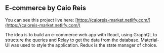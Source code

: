 ## E-commerce by Caio Reis

You can see this project live here: [https://caioreis-market.netlify.com/](https://caioreis-market.netlify.com/)

The idea is to build an e-commerce web app with React, using GraphQL to structure the queries and Relay to get the data from the database. Material-UI was used to style the application. Redux is the state manager of choice.
